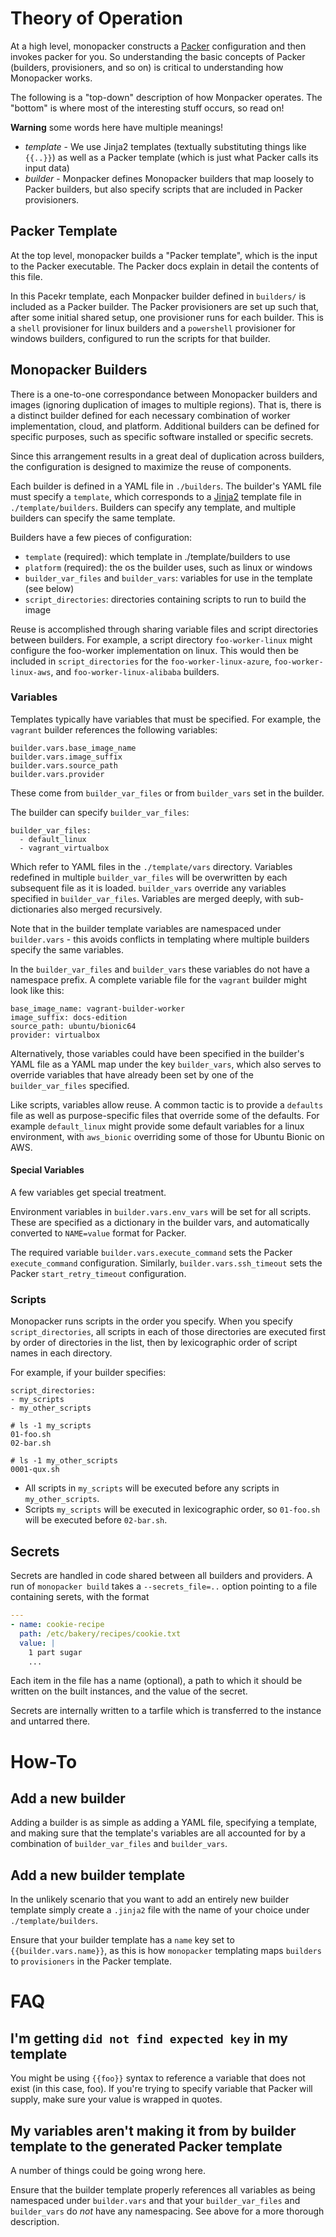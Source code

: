 # Theory of Operation

At a high level, monopacker constructs a [Packer](https://www.packer.io/docs/) configuration and then invokes packer for you.
So understanding the basic concepts of Packer (builders, provisioners, and so on) is critical to understanding how Monopacker works.

The following is a "top-down" description of how Monpacker operates.
The "bottom" is where most of the interesting stuff occurs, so read on!

**Warning** some words here have multiple meanings!
 * *template* - We use Jinja2 templates (textually substituting things like `{{..}}`) as well as a Packer template (which is just what Packer calls its input data)
 * *builder* - Monpacker defines Monopacker builders that map loosely to Packer builders, but also specify scripts that are included in Packer provisioners.

## Packer Template

At the top level, monopacker builds a "Packer template", which is the input to the Packer executable.
The Packer docs explain in detail the contents of this file.

In this Pacekr template, each Monpacker builder defined in `builders/` is included as a Packer builder.
The Packer provisioners are set up such that, after some initial shared setup, one provisioner runs for each builder.
This is a `shell` provisioner for linux builders and a `powershell` provisioner for windows builders, configured to run the scripts for that builder.

## Monopacker Builders

There is a one-to-one correspondance between Monopacker builders and images (ignoring duplication of images to multiple regions).
That is, there is a distinct builder defined for each necessary combination of worker implementation, cloud, and platform.
Additional builders can be defined for specific purposes, such as specific software installed or specific secrets.

Since this arrangement results in a great deal of duplication across builders, the configuration is designed to maximize the reuse of components.

Each builder is defined in a YAML file in `./builders`.
The builder's YAML file must specify a `template`, which corresponds to a [Jinja2](https://jinja.palletsprojects.com/) template file in `./template/builders`.
Builders can specify any template, and multiple builders can specify the same template.

Builders have a few pieces of configuration:

- `template` (required): which template in ./template/builders to use
- `platform` (required): the os the builder uses, such as linux or windows
- `builder_var_files` and `builder_vars`: variables for use in the template (see below)
- `script_directories`: directories containing scripts to run to build the image

Reuse is accomplished through sharing variable files and script directories between builders.
For example, a script directory `foo-worker-linux` might configure the foo-worker implementation on linux.
This would then be included in `script_directories` for the `foo-worker-linux-azure`, `foo-worker-linux-aws`, and `foo-worker-linux-alibaba` builders.

### Variables

Templates typically have variables that must be specified. For example,
the `vagrant` builder references the following variables:

```
builder.vars.base_image_name
builder.vars.image_suffix
builder.vars.source_path
builder.vars.provider
```

These come from `builder_var_files` or from `builder_vars` set in the builder.

The builder can specify `builder_var_files`:

```
builder_var_files:
  - default_linux
  - vagrant_virtualbox
```

Which refer to YAML files in the `./template/vars` directory.
Variables redefined in multiple `builder_var_files` will be overwritten by each subsequent file as it is loaded.
`builder_vars` override any variables specified in `builder_var_files`.
Variables are merged deeply, with sub-dictionaries also merged recursively.

Note that in the builder template variables are namespaced under `builder.vars` -
this avoids conflicts in templating where multiple builders specify the same variables.

In the `builder_var_files` and `builder_vars` these variables do not have a namespace prefix.
A complete variable file for the `vagrant` builder might look like this:

```
base_image_name: vagrant-builder-worker
image_suffix: docs-edition
source_path: ubuntu/bionic64
provider: virtualbox
```

Alternatively, those variables could have been specified in the builder's YAML file
as a YAML map under the key `builder_vars`, which also serves to override variables
that have already been set by one of the `builder_var_files` specified.

Like scripts, variables allow reuse.
A common tactic is to provide a `defaults` file as well as purpose-specific files that override some of the defaults.
For example `default_linux` might provide some default variables for a linux environment, with `aws_bionic` overriding some of those for Ubuntu Bionic on AWS.

#### Special Variables

A few variables get special treatment.

Environment variables in `builder.vars.env_vars` will be set for all scripts.
These are specified as a dictionary in the builder vars, and automatically converted to `NAME=value` format for Packer.

The required variable `builder.vars.execute_command` sets the Packer `execute_command` configuration.
Similarly, `builder.vars.ssh_timeout` sets the Packer `start_retry_timeout` configuration.

### Scripts

Monopacker runs scripts in the order you specify.
When you specify `script_directories`, all scripts in each of those directories are
executed first by order of directories in the list, then by lexicographic order
of script names in each directory.

For example, if your builder specifies:

```
script_directories:
- my_scripts
- my_other_scripts

# ls -1 my_scripts
01-foo.sh
02-bar.sh

# ls -1 my_other_scripts
0001-qux.sh
```

- All scripts in `my_scripts` will be executed before any scripts in `my_other_scripts`.
- Scripts `my_scripts` will be executed in lexicographic order, so `01-foo.sh` will
  be executed before `02-bar.sh`.

## Secrets

Secrets are handled in code shared between all builders and providers.
A run of `monopacker build` takes a `--secrets_file=..` option pointing to a file containing serets, with the format

```yaml
---
- name: cookie-recipe
  path: /etc/bakery/recipes/cookie.txt
  value: |
    1 part sugar
    ...
```

Each item in the file has a name (optional), a path to which it should be written on the built instances, and the value of the secret.

Secrets are internally written to a tarfile which is transferred to the instance and untarred there.

# How-To

## Add a new builder

Adding a builder is as simple as adding a YAML file, specifying a template,
and making sure that the template's variables are all accounted for by a combination of
`builder_var_files` and `builder_vars`.

## Add a new builder template

In the unlikely scenario that you want to add an entirely new builder template
simply create a `.jinja2` file with the name of your choice under `./template/builders`.

Ensure that your builder template has a `name` key set to `{{builder.vars.name}}`, as this is how `monopacker` templating
maps `builders` to `provisioners` in the Packer template.

# FAQ

## I'm getting `did not find expected key` in my template

You might be using `{{foo}}` syntax to reference a variable that does not exist (in this case, foo).
If you're trying to specify variable that Packer will supply, make sure your value is wrapped in quotes.

## My variables aren't making it from by builder template to the generated Packer template

A number of things could be going wrong here.

Ensure that the builder template properly
references all variables as being namespaced under `builder.vars` and that your `builder_var_files`
and `builder_vars` do _not_ have any namespacing. See above for a more thorough description.

